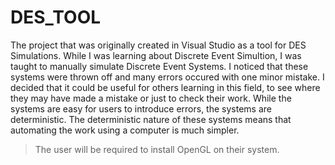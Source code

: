 # DES_TOOL

The project that was originally created in Visual Studio as a tool for DES Simulations. While I was learning
about Discrete Event Simultion, I was taught to manually simulate Discrete Event Systems. I noticed that these
systems were thrown off and many errors occured with one minor mistake. I decided that it could be useful for
others learning in this field, to see where they may have made a mistake or just to check their work. While the
systems are easy for users to introduce errors, the systems are deterministic. The deterministic nature of these
systems means that automating the work using a computer is much simpler.

> The user will be required to install OpenGL on their system.